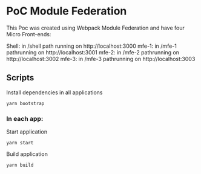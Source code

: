 # PoC Module Federation

This Poc was created using Webpack Module Federation and have four Micro Front-ends:

Shell: in /shell path running on http://localhost:3000
mfe-1: in /mfe-1 pathrunning on http://localhost:3001
mfe-2: in /mfe-2 pathrunning on http://localhost:3002
mfe-3: in /mfe-3 pathrunning on http://localhost:3003

## Scripts

Install dependencies in all applications

`yarn bootstrap`

### In each app:

Start application

`yarn start`

Build application

`yarn build`
